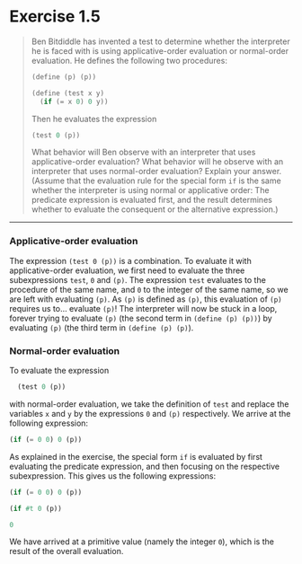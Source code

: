 # Exercise 1.5

> Ben Bitdiddle has invented a test to determine whether the interpreter he is faced with is using applicative-order evaluation or normal-order evaluation.
> He defines the following two procedures:
> ```scheme
> (define (p) (p))
>
> (define (test x y)
>   (if (= x 0) 0 y))
> ```
> Then he evaluates the expression
> ```scheme
> (test 0 (p))
> ```
> What behavior will Ben observe with an interpreter that uses applicative-order evaluation?
> What behavior will he observe with an interpreter that uses normal-order evaluation?
> Explain your answer.
> (Assume that the evaluation rule for the special form `if` is the same whether the interpreter is using normal or applicative order:
> The predicate expression is evaluated first, and the result determines whether to evaluate the consequent or the alternative expression.)

---

### Applicative-order evaluation

The expression `(test 0 (p))` is a combination.
To evaluate it with applicative-order evaluation, we first need to evaluate the three subexpressions `test`, `0` and `(p)`.
The expression `test` evaluates to the procedure of the same name, and `0` to the integer of the same name, so we are left with evaluating `(p)`.
As `(p)` is defined as `(p)`, this evaluation of `(p)` requires us to… evaluate `(p)`!
The interpreter will now be stuck in a loop, forever trying to evaluate `(p)` (the second term in `(define (p) (p))`) by evaluating `(p)` (the third term in `(define (p) (p)`).



### Normal-order evaluation

To evaluate the expression
```scheme
  (test 0 (p))
```
with normal-order evaluation, we take the definition of `test` and replace the variables `x` and `y` by the expressions `0` and `(p)` respectively.
We arrive at the following expression:
```scheme
(if (= 0 0) 0 (p))
```
As explained in the exercise, the special form `if` is evaluated by first evaluating the predicate expression, and then focusing on the respective subexpression.
This gives us the following expressions:
```scheme
(if (= 0 0) 0 (p))

(if #t 0 (p))

0
```
We have arrived at a primitive value (namely the integer `0`), which is the result of the overall evaluation.
